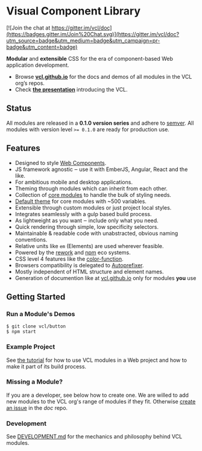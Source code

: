 # Visual Component Library

[![Join the chat at https://gitter.im/vcl/doc](https://badges.gitter.im/Join%20Chat.svg)](https://gitter.im/vcl/doc?utm_source=badge&utm_medium=badge&utm_campaign=pr-badge&utm_content=badge)

**Modular** and **extensible** CSS for the era of component-based
Web application development.

- Browse **[vcl.github.io](https://vcl.github.io/)** for the docs and demos
 of all modules in the VCL org’s repos.
- Check **[the presentation](http://vcl.github.io/presentation/index.html)**
introducing the VCL.

## Status

All modules are released in a **0.1.0 version series** and adhere to
[semver](http://semver.org/).
All modules with version level `>= 0.1.0` are ready for production use.

## Features

- Designed to style [Web Components](http://webcomponents.org/).
- JS framework agnostic ‒ use it with EmberJS, Angular, React and the like.
- For ambitious mobile and desktop applications.
- Theming through modules which can inherit from each other.
- Collection of [core modules](https://github.com/vcl/core-modules)
  to handle the bulk of styling needs.
- [Default theme](https://github.com/vcl/default-theme)
  for core modules with ~500 variables.
- Extensible through custom modules or just project local styles.
- Integrates seamlessly with a gulp based build process.
- As lightweight as you want ‒ include only what you need.
- Quick rendering through simple, low specificity selectors.
- Maintainable & readable code with unabstracted, obvious naming conventions.
- Relative units like `em` (Elements) are used wherever feasible.
- Powered by the [rework](https://github.com/reworkcss)
  and [npm](https://www.npmjs.org/) eco systems.
- CSS level 4 features like the
  [color-function](http://dev.w3.org/csswg/css-color/#modifying-colors).
- Browsers compatibility is delegated to
  [Autoprefixer](https://github.com/postcss/autoprefixer).
- Mostly independent of HTML structure and element names.
- Generation of documention like at [vcl.github.io](https://vcl.github.io/) only for modules **you** use

## Getting Started

### Run a Module's Demos

    $ git clone vcl/button
    $ npm start

### Example Project

See [the tutorial](https://github.com/vcl/doc/tree/master/tutorial) for
how to use VCL modules in a Web project and how to make it part of its
build process.

### Missing a Module?

If you are a developer, see below how to create one.
We are willed to add new modules to the VCL org's range of modules
if they fit.
Otherwise [create an issue](https://github.com/vcl/doc/issues)
in the _doc_ repo.

### Development

See [DEVELOPMENT.md](https://github.com/vcl/doc/blob/master/DEVELOPMENT.md)
for the mechanics and philosophy behind VCL modules.

